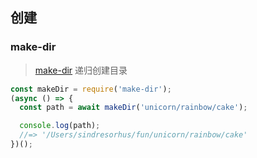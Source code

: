## 创建

### make-dir

> [make-dir](https://github.com/sindresorhus/make-dir) 递归创建目录

```jsx
const makeDir = require('make-dir');
(async () => {
  const path = await makeDir('unicorn/rainbow/cake');

  console.log(path);
  //=> '/Users/sindresorhus/fun/unicorn/rainbow/cake'
})();
```